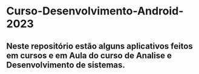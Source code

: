 # Curso-Desenvolvimento-Android-2023

## Neste repositório estão alguns aplicativos feitos em cursos e em Aula do curso de Analise e Desenvolvimento de sistemas.
